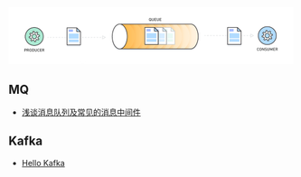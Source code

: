 <div align="center">
<img  src="../_images/message-queue/mq_index.png">

</div>

##  MQ

- [浅谈消息队列及常见的消息中间件](/message-queue/浅谈消息队列及常见的消息中间件.md)

  

##  Kafka

- [Hello Kafka](message-queue/Kafka/Hello-Kafka.md)

